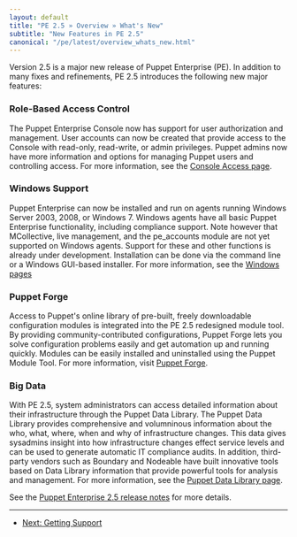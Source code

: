 ```yaml
---
layout: default
title: "PE 2.5 » Overview » What's New"
subtitle: "New Features in PE 2.5"
canonical: "/pe/latest/overview_whats_new.html"
---
```



Version 2.5 is a major new release of Puppet Enterprise (PE). In addition to many fixes and refinements, PE 2.5 introduces the following new major features:

### Role-Based Access Control

The Puppet Enterprise Console now has support for user authorization and management. User accounts can now be created that provide access to the Console with read-only, read-write, or admin privileges. Puppet admins now have more information and options for managing Puppet users and controlling access. For more information, see the [Console Access page](./console_auth.html).

### Windows Support

Puppet Enterprise can now be installed and run on agents running Windows Server 2003, 2008, or Windows 7. Windows agents have all basic Puppet Enterprise functionality, including compliance support. Note however that MCollective,  live management, and the pe_accounts module are not yet supported on Windows agents. Support for these and other functions is already under development. Installation can be done via the command line or a Windows GUI-based installer. For more information, see the [Windows pages](../../windows/index.html)

### Puppet Forge

Access to Puppet's online library of pre-built, freely downloadable configuration modules is integrated into the PE 2.5 redesigned module tool. By providing community-contributed configurations, Puppet Forge lets you solve configuration problems easily and get automation up and running quickly. Modules can be easily installed and uninstalled using the Puppet Module Tool. For more information, visit [Puppet Forge](http://forge.puppetlabs.com/).

### Big Data

With PE 2.5, system administrators can access detailed information about their infrastructure through the Puppet Data Library. The Puppet Data Library provides comprehensive and volumninous information about the who, what, where, when and why of infrastructure changes. This data gives sysadmins insight into how infrastructure changes effect service levels and can be used to generate automatic IT compliance audits. In addition, third-party vendors such as Boundary and Nodeable have built innovative tools based on Data Library information that provide powerful tools for analysis and management. For more information, see the [Puppet Data Library page](./puppet_data_library.html). 

See the [Puppet Enterprise 2.5 release notes](./appendix.html#release-notes) for more details.


* * * 

- [Next: Getting Support](./overview_getting_support.html)
